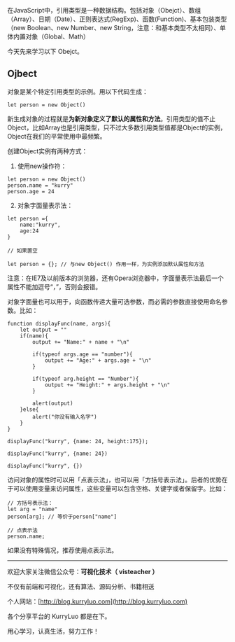在JavaScript中，引用类型是一种数据结构。包括对象（Obejct）、数组（Array）、日期（Date）、正则表达式(RegExp)、函数(Function)、基本包装类型（new Boolean、new Number、new String，注意：和基本类型不太相同）、单体内置对象（Global、Math）

今天先来学习以下 Obejct。

## Ojbect

对象是某个特定引用类型的示例。用以下代码生成：

```
let person = new Object()
```

新生成对象的过程就是**为新对象定义了默认的属性和方法**。引用类型的值不止Object，比如Array也是引用类型，只不过大多数引用类型值都是Object的实例，Object在我们的平常使用中最频繁。

创建Object实例有两种方式：

1. 使用new操作符：
  ```
  let person = new Object()
  person.name = "kurry"
  person.age = 24
  ```
  
2. 对象字面量表示法：
  ```
  let person ={
      name:"kurry",
      age:24
  }
  
  // 如果置空
  
  let person = {}; // 与new Object() 作用一样，为实例添加默认属性和方法
  
  ```
  
注意：在IE7及以前版本的浏览器，还有Opera浏览器中，字面量表示法最后一个属性不能加逗号“，”，否则会报错。

对象字面量也可以用于，向函数传递大量可选参数，而必需的参数直接使用命名参数。比如：

```
function displayFunc(name, args){
    let output = ""
    if(name){
        output += "Name:" + name + "\n"
        
        if(typeof args.age == "number"){
            output += "Age:" + args.age + "\n" 
        }
        
        if(typeof arg.height == "Number"){
            output += "Height:" + args.height + "\n"
        }
        
        alert(output)
    }else{
        alert("你没有输入名字")
    }
}

displayFunc("kurry", {name: 24, height:175}); 

displayFunc("kurry", {name: 24})

displayFunc("kurry", {})

```

访问对象的属性时可以用「点表示法」，也可以用「方括号表示法」。后者的优势在于可以使用变量来访问属性，这些变量可以包含空格、关键字或者保留字。比如：

```
// 方括号表示法：
let arg = "name"
person[arg]; // 等价于person["name"]

// 点表示法
person.name;
```

如果没有特殊情况，推荐使用点表示法。

---
欢迎大家关注微信公众号：**可视化技术（ visteacher ）**

不仅有前端和可视化，还有算法、源码分析、书籍相送

个人网站：[http://blog.kurryluo.com](http://blog.kurryluo.com)

各个分享平台的 KurryLuo 都是在下。

用心学习，认真生活，努力工作！